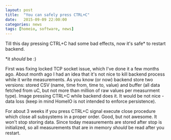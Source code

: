 ```yaml
---
layout: post
title:  "You can safely press CTRL+C"
date:   2015-09-09 22:00:00
categories: news
tags: [homeio, software, news]
---
```


Till this day pressing CTRL+C had some bad effects, now it's safe* to restart backend.

*it *should* be :)

First was fixing locked TCP socket issue, which I've done it a few months ago. About month ago I had an idea that it's not nice to kill
backend process while it write measurements. As you know (or now) backend store two versions: stored CSV (name, time from, time to, value)
and buffer (all data fetched from uC, but not more than million of raw values per measurment type). Image pressing CTRL+C while backend does it.
It would be not nice - data loss (keep in mind HomeIO is not intended to enforce persistence).

For about 3 weeks if you press CTRL+C signal execute close procedure which close all subsystems in a proper order. Good, but not awesome. It
won't stop storing data. Since today measurements are stored after stop is initialized, so all measurements that are in memory *should* be
read after you restart.
